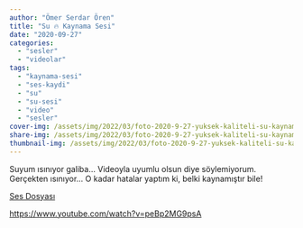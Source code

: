 ```yaml
---
author: "Ömer Serdar Ören"
title: "Su 🔥 Kaynama Sesi"
date: "2020-09-27"
categories: 
  - "sesler"
  - "videolar"
tags: 
  - "kaynama-sesi"
  - "ses-kaydi"
  - "su"
  - "su-sesi"
  - "video"
  - "sesler"
cover-img: /assets/img/2022/03/foto-2020-9-27-yuksek-kaliteli-su-kaynama-sesi-1.png
share-img: /assets/img/2022/03/foto-2020-9-27-yuksek-kaliteli-su-kaynama-sesi-1.png
thumbnail-img: /assets/img/2022/03/foto-2020-9-27-yuksek-kaliteli-su-kaynama-sesi-1.png
---
```


Suyum ısınıyor galiba… Videoyla uyumlu olsun diye söylemiyorum. Gerçekten ısınıyor… O kadar hatalar yaptım ki, belki kaynamıştır bile!

[Ses Dosyası](/assets/sounds/2020/09/yuksek-kaliteli-su-kaynama-sesi.mp3)

<https://www.youtube.com/watch?v=peBp2MG9psA>
